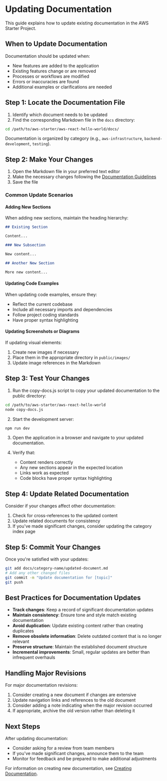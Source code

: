 # Updating Documentation

This guide explains how to update existing documentation in the AWS Starter Project.

## When to Update Documentation

Documentation should be updated when:

- New features are added to the application
- Existing features change or are removed
- Processes or workflows are modified
- Errors or inaccuracies are found
- Additional examples or clarifications are needed

## Step 1: Locate the Documentation File

1. Identify which document needs to be updated
2. Find the corresponding Markdown file in the `docs` directory:

```bash
cd /path/to/aws-starter/aws-react-hello-world/docs/
```

Documentation is organized by category (e.g., `aws-infrastructure`, `backend-development`, `testing`).

## Step 2: Make Your Changes

1. Open the Markdown file in your preferred text editor
2. Make the necessary changes following the [Documentation Guidelines](./documentation-guidelines.md)
3. Save the file

### Common Update Scenarios

#### Adding New Sections

When adding new sections, maintain the heading hierarchy:

```markdown
## Existing Section

Content...

### New Subsection

New content...

## Another New Section

More new content...
```

#### Updating Code Examples

When updating code examples, ensure they:
- Reflect the current codebase
- Include all necessary imports and dependencies
- Follow project coding standards
- Have proper syntax highlighting

#### Updating Screenshots or Diagrams

If updating visual elements:
1. Create new images if necessary
2. Place them in the appropriate directory in `public/images/`
3. Update image references in the Markdown

## Step 3: Test Your Changes

1. Run the copy-docs.js script to copy your updated documentation to the public directory:

```bash
cd /path/to/aws-starter/aws-react-hello-world
node copy-docs.js
```

2. Start the development server:

```bash
npm run dev
```

3. Open the application in a browser and navigate to your updated documentation.

4. Verify that:
   - Content renders correctly
   - Any new sections appear in the expected location
   - Links work as expected
   - Code blocks have proper syntax highlighting

## Step 4: Update Related Documentation

Consider if your changes affect other documentation:

1. Check for cross-references to the updated content
2. Update related documents for consistency
3. If you've made significant changes, consider updating the category index page

## Step 5: Commit Your Changes

Once you're satisfied with your updates:

```bash
git add docs/category-name/updated-document.md
# Add any other changed files
git commit -m "Update documentation for [topic]"
git push
```

## Best Practices for Documentation Updates

- **Track changes**: Keep a record of significant documentation updates
- **Maintain consistency**: Ensure tone and style match existing documentation
- **Avoid duplication**: Update existing content rather than creating duplicates
- **Remove obsolete information**: Delete outdated content that is no longer relevant
- **Preserve structure**: Maintain the established document structure
- **Incremental improvements**: Small, regular updates are better than infrequent overhauls

## Handling Major Revisions

For major documentation revisions:

1. Consider creating a new document if changes are extensive
2. Update navigation links and references to the old document
3. Consider adding a note indicating when the major revision occurred
4. If appropriate, archive the old version rather than deleting it

## Next Steps

After updating documentation:

- Consider asking for a review from team members
- If you've made significant changes, announce them to the team
- Monitor for feedback and be prepared to make additional adjustments

For information on creating new documentation, see [Creating Documentation](./creating-documentation.md).
